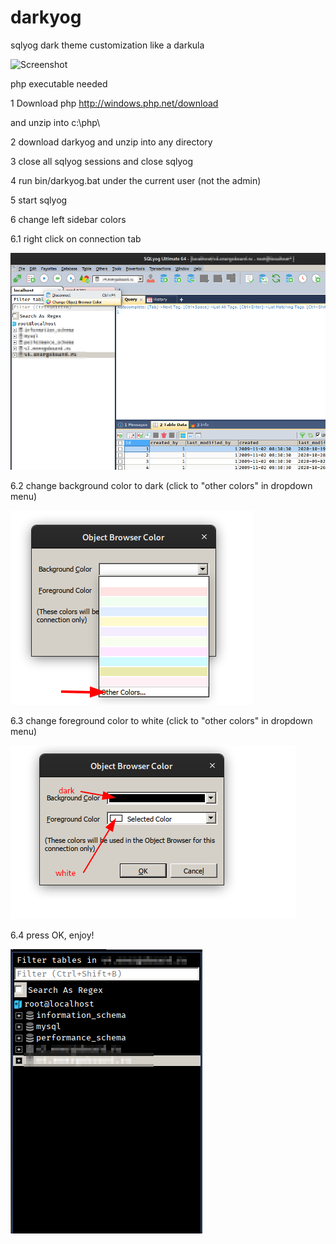 # darkyog
sqlyog dark theme customization like a darkula

![Screenshot](https://aplab.ru/capsule/storage/920/f99/411/920f994114f63ee4ee0e1e84baf7eb81.png "Screenshot")

php executable needed

1 Download php http://windows.php.net/download 

and unzip into c:\php\

2 download darkyog and unzip into any directory

3 close all sqlyog sessions and close sqlyog

4 run bin/darkyog.bat under the current user (not the admin)

5 start sqlyog

6 change left sidebar colors

6.1 right click on connection tab

![Screenshot](https://github.com/aplab/darkyog/blob/master/sidebar/1.png "Screenshot")

6.2 change background color to dark (click to "other colors" in dropdown menu)

![Screenshot](https://github.com/aplab/darkyog/blob/master/sidebar/2.png "Screenshot")

6.3 change foreground color to white (click to "other colors" in dropdown menu)

![Screenshot](https://github.com/aplab/darkyog/blob/master/sidebar/3.png "Screenshot")

6.4 press OK, enjoy!

![Screenshot](https://github.com/aplab/darkyog/blob/master/sidebar/4.png "Screenshot")
